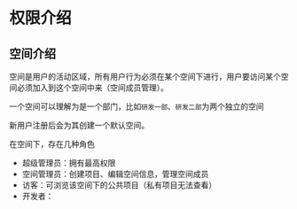 # 权限介绍

## 空间介绍

空间是用户的活动区域，所有用户行为必须在某个空间下进行，用户要访问某个空间必须加入到这个空间中来（空间成员管理）。

一个空间可以理解为是一个部门，比如`研发一部`、`研发二部`为两个独立的空间

新用户注册后会为其创建一个默认空间。

在空间下，存在几种角色

- 超级管理员：拥有最高权限
- 空间管理员：创建项目、编辑空间信息，管理空间成员
- 访客：可浏览该空间下的公共项目（私有项目无法查看）
- 开发者：

